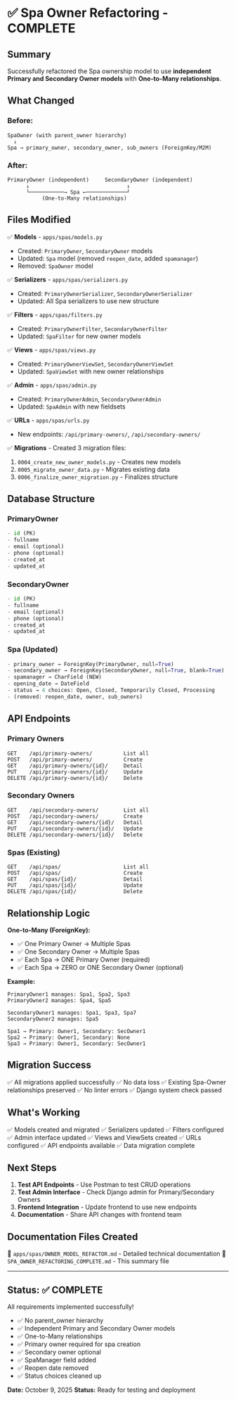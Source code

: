 # ✅ Spa Owner Refactoring - COMPLETE

## Summary

Successfully refactored the Spa ownership model to use **independent Primary and Secondary Owner models** with **One-to-Many relationships**.

## What Changed

### Before:
```
SpaOwner (with parent_owner hierarchy)
  ↓
Spa → primary_owner, secondary_owner, sub_owners (ForeignKey/M2M)
```

### After:
```
PrimaryOwner (independent)     SecondaryOwner (independent)
      ↓                               ↓
      └───────────→ Spa ←─────────────┘
           (One-to-Many relationships)
```

## Files Modified

✅ **Models** - `apps/spas/models.py`
- Created: `PrimaryOwner`, `SecondaryOwner` models
- Updated: `Spa` model (removed `reopen_date`, added `spamanager`)
- Removed: `SpaOwner` model

✅ **Serializers** - `apps/spas/serializers.py`
- Created: `PrimaryOwnerSerializer`, `SecondaryOwnerSerializer`
- Updated: All Spa serializers to use new structure

✅ **Filters** - `apps/spas/filters.py`
- Created: `PrimaryOwnerFilter`, `SecondaryOwnerFilter`
- Updated: `SpaFilter` for new owner models

✅ **Views** - `apps/spas/views.py`
- Created: `PrimaryOwnerViewSet`, `SecondaryOwnerViewSet`
- Updated: `SpaViewSet` with new owner relationships

✅ **Admin** - `apps/spas/admin.py`
- Created: `PrimaryOwnerAdmin`, `SecondaryOwnerAdmin`
- Updated: `SpaAdmin` with new fieldsets

✅ **URLs** - `apps/spas/urls.py`
- New endpoints: `/api/primary-owners/`, `/api/secondary-owners/`

✅ **Migrations** - Created 3 migration files:
1. `0004_create_new_owner_models.py` - Creates new models
2. `0005_migrate_owner_data.py` - Migrates existing data
3. `0006_finalize_owner_migration.py` - Finalizes structure

## Database Structure

### PrimaryOwner
```python
- id (PK)
- fullname
- email (optional)
- phone (optional)
- created_at
- updated_at
```

### SecondaryOwner
```python
- id (PK)
- fullname
- email (optional)
- phone (optional)
- created_at
- updated_at
```

### Spa (Updated)
```python
- primary_owner → ForeignKey(PrimaryOwner, null=True)
- secondary_owner → ForeignKey(SecondaryOwner, null=True, blank=True)
- spamanager → CharField (NEW)
- opening_date → DateField
- status → 4 choices: Open, Closed, Temporarily Closed, Processing
- (removed: reopen_date, owner, sub_owners)
```

## API Endpoints

### Primary Owners
```
GET    /api/primary-owners/          List all
POST   /api/primary-owners/          Create
GET    /api/primary-owners/{id}/     Detail
PUT    /api/primary-owners/{id}/     Update
DELETE /api/primary-owners/{id}/     Delete
```

### Secondary Owners
```
GET    /api/secondary-owners/        List all
POST   /api/secondary-owners/        Create
GET    /api/secondary-owners/{id}/   Detail
PUT    /api/secondary-owners/{id}/   Update
DELETE /api/secondary-owners/{id}/   Delete
```

### Spas (Existing)
```
GET    /api/spas/                    List all
POST   /api/spas/                    Create
GET    /api/spas/{id}/               Detail
PUT    /api/spas/{id}/               Update
DELETE /api/spas/{id}/               Delete
```

## Relationship Logic

**One-to-Many (ForeignKey):**
- ✅ One Primary Owner → Multiple Spas
- ✅ One Secondary Owner → Multiple Spas
- ✅ Each Spa → ONE Primary Owner (required)
- ✅ Each Spa → ZERO or ONE Secondary Owner (optional)

**Example:**
```
PrimaryOwner1 manages: Spa1, Spa2, Spa3
PrimaryOwner2 manages: Spa4, Spa5

SecondaryOwner1 manages: Spa1, Spa3, Spa7
SecondaryOwner2 manages: Spa5

Spa1 → Primary: Owner1, Secondary: SecOwner1
Spa2 → Primary: Owner1, Secondary: None
Spa3 → Primary: Owner1, Secondary: SecOwner1
```

## Migration Success

✅ All migrations applied successfully
✅ No data loss
✅ Existing Spa-Owner relationships preserved
✅ No linter errors
✅ Django system check passed

## What's Working

✅ Models created and migrated
✅ Serializers updated
✅ Filters configured
✅ Admin interface updated
✅ Views and ViewSets created
✅ URLs configured
✅ API endpoints available
✅ Data migration complete

## Next Steps

1. **Test API Endpoints** - Use Postman to test CRUD operations
2. **Test Admin Interface** - Check Django admin for Primary/Secondary Owners
3. **Frontend Integration** - Update frontend to use new endpoints
4. **Documentation** - Share API changes with frontend team

## Documentation Files Created

📄 `apps/spas/OWNER_MODEL_REFACTOR.md` - Detailed technical documentation
📄 `SPA_OWNER_REFACTORING_COMPLETE.md` - This summary file

---

## Status: ✅ COMPLETE

All requirements implemented successfully!
- ✅ No parent_owner hierarchy
- ✅ Independent Primary and Secondary Owner models
- ✅ One-to-Many relationships
- ✅ Primary owner required for spa creation
- ✅ Secondary owner optional
- ✅ SpaManager field added
- ✅ Reopen date removed
- ✅ Status choices cleaned up

**Date:** October 9, 2025
**Status:** Ready for testing and deployment


